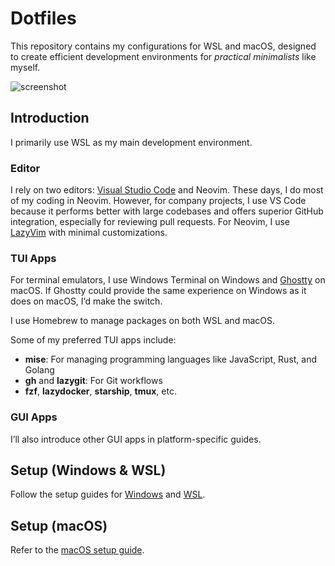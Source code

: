 # Dotfiles  

This repository contains my configurations for WSL and macOS, designed to create efficient development environments for _practical minimalists_ like myself.  

![screenshot](./screenshot.png)

## Introduction  

I primarily use WSL as my main development environment.  

### Editor  

I rely on two editors: [Visual Studio Code](https://code.visualstudio.com/) and Neovim. These days, I do most of my coding in Neovim. However, for company projects, I use VS Code because it performs better with large codebases and offers superior GitHub integration, especially for reviewing pull requests. For Neovim, I use [LazyVim](https://lazyvim.org) with minimal customizations.  

### TUI Apps

For terminal emulators, I use Windows Terminal on Windows and [Ghostty](https://ghostty.org) on macOS. If Ghostty could provide the same experience on Windows as it does on macOS, I’d make the switch.  

I use Homebrew to manage packages on both WSL and macOS.  

Some of my preferred TUI apps include:  

- **mise**: For managing programming languages like JavaScript, Rust, and Golang  
- **gh** and **lazygit**: For Git workflows  
- **fzf**, **lazydocker**, **starship**, **tmux**, etc.  

### GUI Apps

I’ll also introduce other GUI apps in platform-specific guides.  

## Setup (Windows & WSL)  

Follow the setup guides for [Windows](./platforms/windows/README.md) and [WSL](./platforms/linux/README.md).  

## Setup (macOS)  

Refer to the [macOS setup guide](./platforms/mac/README.md).  

